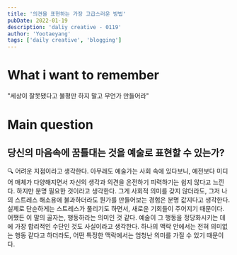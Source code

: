```yaml
---
title: '의견을 표현하는 가장 고급스러운 방법'
pubDate: 2022-01-19
description: 'daliy creative - 0119'
author: 'Yootaeyang'
tags: ['daily creative', 'blogging']
---
```


# What i want to remember

"세상이 잘못됐다고 불평만 하지 말고 무언가 만들어라"

# Main question

## 당신의 마음속에 꿈틀대는 것을 예술로 표현할 수 있는가?

🔍 어려운 지점이라고 생각한다. 아무래도 예술가는 사회 속에 있다보니, 예전보다 미디어 매체가 다양해지면서 자신의 생각과 의견을 온전하기 피력하기는 쉽지 않다고 느낀다. 하지만 분명 필요한 것이라고 생각한다. 그게 사회적 의미를 갖지 않더라도, 그저 나의 스트레스 해소용에 불과하더라도 뭔가를 만들어보는 경험은 분명 값지다고 생각한다. 실제로 단순하게는 스트레스가 풀리기도 하면서, 새로운 기회들이 주어지기 때문이다. 어쨌든 이 말의 골자는, 행동하라는 의미인 것 같다. 예술이 그 행동을 정당화시키는 데에 가장 합리적인 수단인 것도 사실이라고 생각한다. 하나의 맥락 안에서는 전혀 의미없는 행동 같다고 하더라도, 어떤 특정한 맥락에서는 엄청난 의미를 가질 수 있기 때문이다.